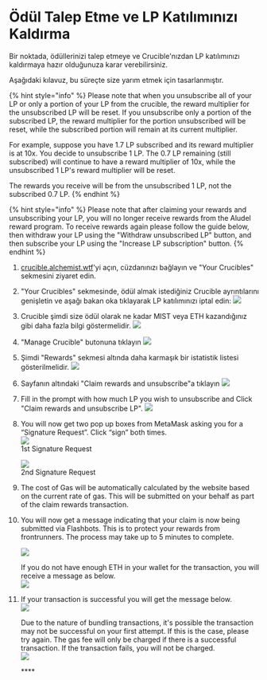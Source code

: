 # Ödül Talep Etme ve LP Katılımınızı Kaldırma

Bir noktada, ödüllerinizi talep etmeye ve Crucible'nızdan LP katılımınızı kaldırmaya hazır olduğunuza karar verebilirsiniz.

Aşağıdaki kılavuz, bu süreçte size yarım etmek için tasarlanmıştır.

{% hint style="info" %}
Please note that when you unsubscribe all of your LP or only a portion of your LP from the crucible, the reward multiplier for the unsubscribed LP will be reset.  If you unsubscribe only a portion of the subscribed LP, the reward multiplier for the portion unsubscribed will be reset, while the subscribed portion will remain at its current multiplier. 

For example, suppose you have 1.7 LP subscribed and its reward multiplier is at 10x. You decide to unsubscribe 1 LP. The 0.7 LP remaining \(still subscribed\) will continue to have a reward multiplier of 10x, while the unsubscribed 1 LP's reward multiplier will be reset. 

The rewards you receive will be from the unsubscribed 1 LP, not the subscribed 0.7 LP.
{% endhint %}

{% hint style="info" %}
Please note that after claiming your rewards and unsubscribing your LP, you will no longer receive rewards from the Aludel reward program. To receive rewards again please follow the guide below, then withdraw your LP using the "Withdraw unsubscribed LP" button, and then subscribe your LP using the "Increase LP subscription" button.
{% endhint %}

1. [crucible.alchemist.wtf](https://crucible.alchemist.wtf/)'yi açın, cüzdanınızı bağlayın ve "Your Crucibles" sekmesini ziyaret edin.
2. "Your Crucibles" sekmesinde, ödül almak istediğiniz Crucible ayrıntılarını genişletin ve aşağı bakan oka tıklayarak LP katılımınızı iptal edin: ![](../../.gitbook/assets/screenshot-2021-05-07-at-12.50.58.png) 
3. Crucible şimdi size ödül olarak ne kadar MIST veya ETH kazandığınız gibi daha fazla bilgi göstermelidir. ![](../../.gitbook/assets/screenshot-2021-05-07-at-12.50.42.png)  
4. "Manage Crucible" butonuna tıklayın ![](../../.gitbook/assets/screenshot-2021-05-07-at-12.51.04.png)  
5. Şimdi "Rewards" sekmesi altında daha karmaşık bir istatistik listesi gösterilmelidir.  ![](../../.gitbook/assets/screenshot-2021-05-07-at-12.51.22.png)  
6. Sayfanın altındaki "Claim rewards and unsubscribe"a tıklayın ![](../../.gitbook/assets/screenshot-2021-05-07-at-13.05.52.png)  
7. Fill in the prompt with how much LP you wish to unsubscribe and Click "Claim rewards and unsubscribe LP". ![](../../.gitbook/assets/1.png)  
8. You will now get two pop up boxes from MetaMask asking you for a “Signature Request”. Click “sign” both times.  
   ![](../../.gitbook/assets/2%20%282%29%20%282%29%20%281%29.png)   
   1st Signature Request

  
   ![](../../.gitbook/assets/3%20%281%29%20%285%29%20%281%29%20%284%29.png)  
    2nd Signature Request  

9. The cost of Gas will be automatically calculated by the website based on the current rate of gas. This will be submitted on your behalf as part of the claim rewards transaction.

10. You will now get a message indicating that your claim is now being submitted via Flashbots. This is to protect your rewards from frontrunners. The process may take up to 5 minutes to complete.

    ![](../../.gitbook/assets/4%20%281%29%20%282%29.png)  
  
    If you do not have enough ETH in your wallet for the transaction, you will receive a message as below.  
    ![](../../.gitbook/assets/edlin%20%281%29.png)  

11. If your transaction is successful you will get the message below.  
    ![](../../.gitbook/assets/6.png)  
  
    Due to the nature of bundling transactions, it's possible the transaction may not be successful on your first attempt. If this is the case, please try again. The gas fee will only be charged if there is a successful transaction. If the transaction fails, you will not be charged.  
    ![](../../.gitbook/assets/7%20%281%29.png)





    \*\*\*\*

